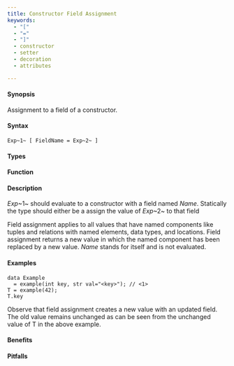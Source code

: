 ```yaml
---
title: Constructor Field Assignment
keywords:
  - "["
  - "="
  - "]"
  - constructor
  - setter
  - decoration
  - attributes

---
```


#### Synopsis

Assignment to a field of a constructor.

#### Syntax

```rascal
Exp~1~ [ FieldName = Exp~2~ ]
```

#### Types

#### Function

#### Description

_Exp_~1~ should evaluate to a constructor with a field named _Name_. Statically the type should either be a assign the value of _Exp_~2~ to that field

Field assignment applies to all values that have named components like tuples and relations with named elements, data types, and locations. 
Field assignment returns a new value in which the named component has been replaced by a new value.
_Name_ stands for itself and is not evaluated.

#### Examples

```rascal-shell
data Example
  = example(int key, str val="<key>"); // <1>
T = example(42);
T.key
```

Observe that field assignment creates a new value with an updated field. The old value remains unchanged as can be seen from the unchanged value of T in the above example.

#### Benefits

#### Pitfalls

